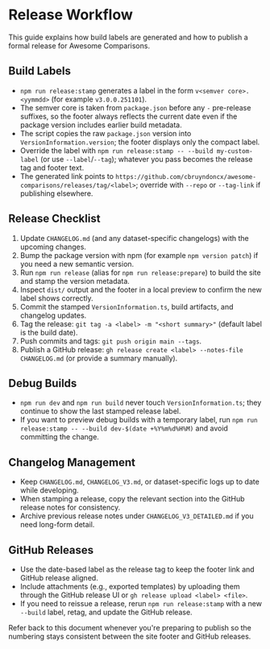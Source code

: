 # Release Workflow

This guide explains how build labels are generated and how to publish a formal release for Awesome Comparisons.

## Build Labels

- `npm run release:stamp` generates a label in the form `v<semver core>.<yymmdd>` (for example `v3.0.0.251101`).
- The semver core is taken from `package.json` before any `-` pre-release suffixes, so the footer always reflects the current date even if the package version includes earlier build metadata.
- The script copies the raw `package.json` version into `VersionInformation.version`; the footer displays only the compact label.
- Override the label with `npm run release:stamp -- --build my-custom-label` (or use `--label`/`--tag`); whatever you pass becomes the release tag and footer text.
- The generated link points to `https://github.com/cbruyndoncx/awesome-comparisons/releases/tag/<label>`; override with `--repo` or `--tag-link` if publishing elsewhere.

## Release Checklist

1. Update `CHANGELOG.md` (and any dataset-specific changelogs) with the upcoming changes.
2. Bump the package version with npm (for example `npm version patch`) if you need a new semantic version.
3. Run `npm run release` (alias for `npm run release:prepare`) to build the site and stamp the version metadata.
4. Inspect `dist/` output and the footer in a local preview to confirm the new label shows correctly.
5. Commit the stamped `VersionInformation.ts`, build artifacts, and changelog updates.
6. Tag the release: `git tag -a <label> -m "<short summary>"` (default label is the build date).
7. Push commits and tags: `git push origin main --tags`.
8. Publish a GitHub release: `gh release create <label> --notes-file CHANGELOG.md` (or provide a summary manually).

## Debug Builds

- `npm run dev` and `npm run build` never touch `VersionInformation.ts`; they continue to show the last stamped release label.
- If you want to preview debug builds with a temporary label, run `npm run release:stamp -- --build dev-$(date +%Y%m%d%H%M)` and avoid committing the change.

## Changelog Management

- Keep `CHANGELOG.md`, `CHANGELOG_V3.md`, or dataset-specific logs up to date while developing.
- When stamping a release, copy the relevant section into the GitHub release notes for consistency.
- Archive previous release notes under `CHANGELOG_V3_DETAILED.md` if you need long-form detail.

## GitHub Releases

- Use the date-based label as the release tag to keep the footer link and GitHub release aligned.
- Include attachments (e.g., exported templates) by uploading them through the GitHub release UI or `gh release upload <label> <file>`.
- If you need to reissue a release, rerun `npm run release:stamp` with a new `--build` label, retag, and update the GitHub release.

Refer back to this document whenever you're preparing to publish so the numbering stays consistent between the site footer and GitHub releases.
